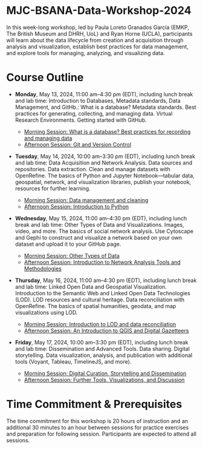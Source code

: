 # MJC-BSANA-Data-Workshop-2024
In this week-long workshop, led by Paula Loreto Granados García (EMKP, The British Museum and DHRH, UoL) and Ryan Horne (UCLA), participants will learn about the data lifecycle from creation and acquisition through analysis and visualization, establish best practices for data management, and explore tools for managing, analyzing, and visualizing data.

# Course Outline

- **Monday**, May 13, 2024, 11:00 am–4:30 pm (EDT), including lunch break and lab time: Introduction to Databases, Metadata standards, Data Management, and GitHb.: What is a database? Metadata standards. Best practices for generating, collecting, and managing data. Virtual Research Environments. Getting started with GitHub.
  - [Morning Session: What is a database? Best practices for recording and managing data ](https://github.com/2024-5-13-5-17-MJC-BSANA/MJC-BSANA-Data-Wokshop-2024/wiki/Monday-Morning-Session-1:-What-is-a-Database%3F/)
  - [Afternoon Session: Git and Version Control](https://github.com/2024-5-13-5-17-MJC-BSANA/MJC-BSANA-Data-Workshop-2024/wiki/Monday-Afternoon-Session-1:-Git-and-Version-Control)
    
- **Tuesday**, May 14, 2024, 10:00 am–3:30 pm (EDT), including lunch break and lab time: Data Acquisition and Network Analysis. Data sources and repositories. Data extraction. Clean and manage datasets with OpenRefine. The basics of Python and Jupyter Notebook—tabular data, geospatial, network, and visualization libraries, publish your notebook, resources for further learning.
  - [Morning Session: Data management and cleaning](https://github.com/2024-5-13-5-17-MJC-BSANA/MJC-BSANA-Data-Wokshop-2024/wiki/Tuesday-Morning-Session-3:-Data-Management-and-cleaning)
  - [Afternoon Session: Introduction to Python](https://github.com/2024-5-13-5-17-MJC-BSANA/MJC-BSANA-Data-Workshop-2024/wiki/Tuesday-Afternoon-Session-1:-Python-and-Jupyter)
  
- **Wednesday**, May 15, 2024, 11:00 am–4:30 pm (EDT), including lunch break and lab time: Other Types of Data and Visualizations. Images, video, and more. The basics of social network analysis. Use Cytoscape and Gephi to construct and visualize a network based on your own dataset and upload it to your GitHub page.
  - [Morning Session: Other Types of Data](https://github.com/2024-5-13-5-17-MJC-BSANA/MJC-BSANA-Data-Wokshop-2024/wiki/Wednesday-Morning-Session-5%3A-Other-Types-of-Data-and-Visualizations.-Images%2C-video%2C-3D-and-more./)
  - [Afternoon Session: Introduction to Network Analysis Tools and Methodologies](https://github.com/2024-5-13-5-17-MJC-BSANA/MJC-BSANA-Data-Workshop-2024/wiki/Wednesday-Afternoon-Session-1:-Network-Analysis)

- **Thursday**, May 16, 2024, 11:00 am–4:30 pm (EDT), including lunch break and lab time: Linked Open Data and Geospatial Visualization. Introduction to the Semantic Web and Linked Open Data Technologies (LOD). LOD resources and cultural heritage. Data reconciliation with OpenRefine. The basics of spatial humanities, geodata, and map visualizations using LOD.
  - [Morning Session: Introduction to LOD and data reconciliation](https://github.com/2024-5-13-5-17-MJC-BSANA/MJC-BSANA-Data-Wokshop-2024/wiki/Thursday-Morning-Session-7:-Introduction-to-LOD-and-data-reconciliation-with-Open-Refine)
  - [Afternoon Session: An Introduction to QGIS and Digital Gazetteers](https://github.com/2024-5-13-5-17-MJC-BSANA/MJC-BSANA-Data-Workshop-2024/wiki/Wednesday-Afternoon-Session-2:-An-Introduction-to-QGIS-and-Digital-Gazetteers)
  
- **Friday**, May 17, 2024, 10:00 am–3:30 pm (EDT), including lunch break and lab time: Dissemination and Advanced Tools. Data sharing. Digital storytelling. Data visualization, analysis, and publication with additional tools (Voyant, Tableau, TimelineJS, and more).
  - [Morning Session: Digital Curation, Storytelling and Dissemination](https://github.com/2024-5-13-5-17-MJC-BSANA/MJC-BSANA-Data-Workshop-2024/wiki/Friday-Morning-Session-9:-Digital-Curation-Storytelling-and-Dissemination)
  - [Afternoon Session: Further Tools, Visualizations, and Discussion](https://github.com/2024-5-13-5-17-MJC-BSANA/MJC-BSANA-Data-Workshop-2024/wiki/Friday-Afternoon-Session-1:-Further-Tools,-Visualizations,-and-Discussion)

# Time Commitment & Prerequisites

The time commitment for this workshop is 20 hours of instruction and an additional 30 minutes to an hour between sessions for practice exercises and preparation for following session. Participants are expected to attend all sessions.

